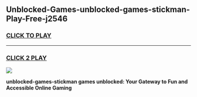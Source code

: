 
## Unblocked-Games-unblocked-games-stickman-Play-Free-j2546
<h3>
<a href="https://premium76.site?title=unblocked-games-stickman&ref=23A">CLICK TO PLAY</a></h3>
<hr>

<h3>
<a href="https://premium76.site?title=unblocked-games-stickman&ref=23A">CLICK 2 PLAY</a>
  
</h3>

<a href="https://premium76.site?title=unblocked-games-stickman&ref=23A"><img src="https://clearcache.store/games.png"></a>


**unblocked-games-stickman games unblocked: Your Gateway to Fun and Accessible Online Gaming**
